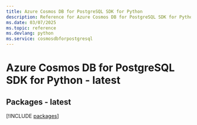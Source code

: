 ```yaml
---
title: Azure Cosmos DB for PostgreSQL SDK for Python
description: Reference for Azure Cosmos DB for PostgreSQL SDK for Python
ms.date: 03/07/2025
ms.topic: reference
ms.devlang: python
ms.service: cosmosdbforpostgresql
---
```

# Azure Cosmos DB for PostgreSQL SDK for Python - latest
## Packages - latest
[!INCLUDE [packages](cosmos-db-for-postgresql-index.md)]